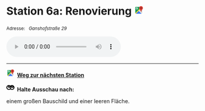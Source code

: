 # Station 6a: Renovierung  <a href="https://www.google.com/maps/dir/?api=1&travelmode=walking&destination=47.8009885,13.0206572"><img src="https://github.com/kipppunkte/kipppunkte/raw/gh-pages/assets/google-maps.svg" width="24" height="24"></a>

<small>Adresse:<em style="margin-left: 10px">Ganshofstraße 29</em></small>





<audio controls>
    <source src="https://github.com/kipppunkte/kipppunkte/raw/gh-pages/assets/6a_Renovierung.mp3" type="audio/mpeg">
    Your browser does not support the audio tag.
</audio>





____

<a href="https://www.google.com/maps/dir/?api=1&travelmode=walking&destination=47.8009308,13.0204042"><img src="https://github.com/kipppunkte/kipppunkte/raw/gh-pages/assets/google-maps.svg" style="height: 1.5em;margin-right: 0.5em"></a>**[Weg zur nächsten Station](https://www.google.com/maps/dir/?api=1&travelmode=walking&destination=47.8009308,13.0204042)**



<img src="https://github.com/kipppunkte/kipppunkte/raw/gh-pages/assets/eyes.svg" style="height: 1.5em;background: white;margin-right: 0.5em">**Halte Ausschau nach:**

einem großen Bauschild und einer leeren Fläche.